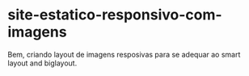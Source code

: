 # site-estatico-responsivo-com-imagens

Bem, criando layout de imagens resposivas para se adequar ao smart layout and biglayout.
